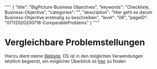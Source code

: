 '''''
{
"title": "BigPicture-Business Objectives",
"keywords": "Checkliste, Business-Objective",
"categories": "",
"description": "Hier geht es darum Business-Objective erstmalig zu beschreiben",
"level": "08",
"pageID": "07112020200718-ComparableProblems"
}
'''''
<h1>Vergleichbare Problemstellungen</h1>

Hierzu dient meine [Website](https://www.jhc90.github.io). DS ist in den möglichen Verwendungen letztlich begrenzt, ein möglicher Überblick ist [hier](./../Theorie/001_Algorithmen.md) zu finden